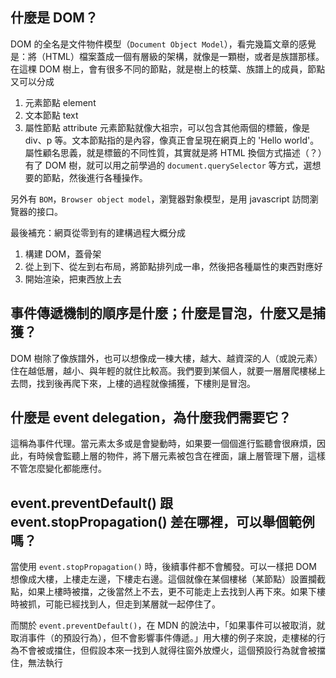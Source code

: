 ## 什麼是 DOM？
DOM 的全名是文件物件模型（`Document Object Model`），看完幾篇文章的感覺是：將（HTML）檔案蓋成一個有層級的架構，就像是一顆樹，或者是族譜那樣。在這棵 DOM 樹上，會有很多不同的節點，就是樹上的枝葉、族譜上的成員，節點又可以分成
1. 元素節點 element
2. 文本節點 text
3. 屬性節點 attribute
元素節點就像大祖宗，可以包含其他兩個的標籤，像是 div、p 等。文本節點指的是內容，像真正會呈現在網頁上的 'Hello world'。屬性顧名思義，就是標籤的不同性質，其實就是將 HTML 換個方式描述（？）有了 DOM 樹，就可以用之前學過的 `document.querySelector` 等方式，選想要的節點，然後進行各種操作。

另外有 `BOM`，`Browser object model`，瀏覽器對象模型，是用 javascript 訪問瀏覽器的接口。

最後補充：網頁從零到有的建構過程大概分成
1. 構建 DOM，蓋骨架
2. 從上到下、從左到右布局，將節點排列成一串，然後把各種屬性的東西對應好
3. 開始渲染，把東西放上去

## 事件傳遞機制的順序是什麼；什麼是冒泡，什麼又是捕獲？
DOM 樹除了像族譜外，也可以想像成一棟大樓，越大、越資深的人（或說元素）住在越低層，越小、與年輕的就住比較高。我們要到某個人，就要一層層爬樓梯上去問，找到後再爬下來，上樓的過程就像捕獲，下樓則是冒泡。

## 什麼是 event delegation，為什麼我們需要它？
這稱為事件代理。當元素太多或是會變動時，如果要一個個進行監聽會很麻煩，因此，有時候會監聽上層的物件，將下層元素被包含在裡面，讓上層管理下層，這樣不管怎麼變化都能應付。

## event.preventDefault() 跟 event.stopPropagation() 差在哪裡，可以舉個範例嗎？
當使用 `event.stopPropagation()` 時，後續事件都不會觸發。可以一樣把 DOM 想像成大樓，上樓走左邊，下樓走右邊。這個就像在某個樓梯（某節點）設置攔截點，如果上樓時被擋，之後當然上不去，更不可能走上去找到人再下來。如果下樓時被抓，可能已經找到人，但走到某層就一起停住了。

而關於 `event.preventDefault()`，在 MDN 的說法中，「如果事件可以被取消，就取消事件（的預設行為），但不會影響事件傳遞。」用大樓的例子來說，走樓梯的行為不會被或擋住，但假設本來一找到人就得往窗外放煙火，這個預設行為就會被擋住，無法執行